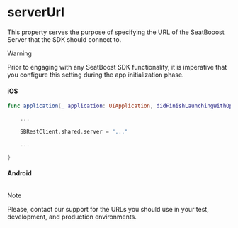 # serverUrl

This property serves the purpose of specifying the URL of the SeatBooost Server that the SDK should connect to.

> [!WARNING]
> Prior to engaging with any SeatBoost SDK functionality, it is imperative that you configure this setting during the app initialization phase. 


<!-- tabs:start -->

#### **iOS**

```swift
func application(_ application: UIApplication, didFinishLaunchingWithOptions launchOptions: [UIApplicationLaunchOptionsKey: Any]?) -> Bool {

	...

	SBRestClient.shared.server = "..."

	...

}
```

#### **Android**

```kotlin
```

<!-- tabs:end -->

> [!NOTE]
> Please, contact our support for the URLs you should use in your test, development, and production environments.